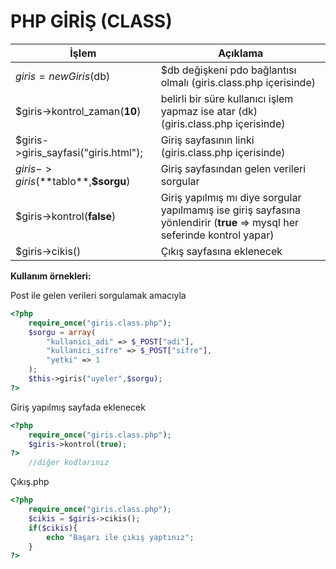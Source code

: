 # PHP GİRİŞ (CLASS)

| İşlem | Açıklama |
| ------ | ------ |
| $giris = new Giris($db) | $db değişkeni pdo bağlantısı olmalı (giris.class.php içerisinde)|
| $giris->kontrol_zaman(**10**) | belirli bir süre kullanıcı işlem yapmaz ise atar (dk) (giris.class.php içerisinde)|
| $giris->giris_sayfasi("giris.html"); | Giriş sayfasının linki (giris.class.php içerisinde)|
| $giris->giris(**$tablo**,**$sorgu**) | Giriş sayfasından gelen verileri sorgular|
| $giris->kontrol(**false**) | Giriş yapılmış mı diye sorgular yapılmamış ise giriş sayfasına yönlendirir (**true** => mysql her seferinde kontrol yapar)  |
| $giris->cikis() | Çıkış sayfasına eklenecek |

**Kullanım örnekleri:**

Post ile gelen verileri sorgulamak amacıyla 
```php
<?php
    require_once("giris.class.php");
    $sorgu = array(
        "kullanici_adi" => $_POST["adi"],
        "kullanici_sifre" => $_POST["sifre"],
        "yetki" => 1
    );
    $this->giris("uyeler",$sorgu);
?>
```
Giriş yapılmış sayfada eklenecek
```php
<?php
    require_once("giris.class.php");
    $giris->kontrol(true);
?>
    //diğer kodlarınız
```
Çıkış.php
```php
<?php
    require_once("giris.class.php");
    $cikis = $giris->cikis();
    if($cikis){
        echo "Başarı ile çıkış yaptınız";
    }
?>
```

